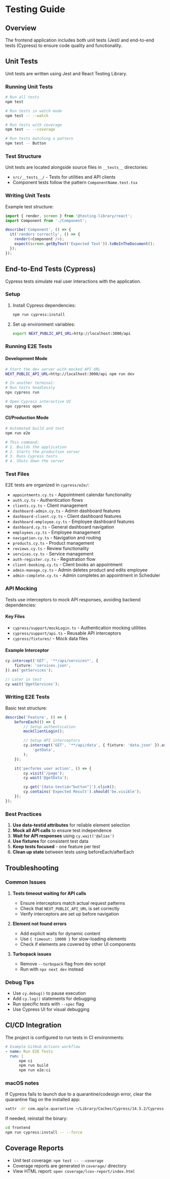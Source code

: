 # Testing Guide

## Overview

The frontend application includes both unit tests (Jest) and end-to-end tests (Cypress) to ensure code quality and functionality.

## Unit Tests

Unit tests are written using Jest and React Testing Library.

### Running Unit Tests

```bash
# Run all tests
npm test

# Run tests in watch mode
npm test -- --watch

# Run tests with coverage
npm test -- --coverage

# Run tests matching a pattern
npm test -- Button
```

### Test Structure

Unit tests are located alongside source files in `__tests__` directories:

- `src/__tests__/` - Tests for utilities and API clients
- Component tests follow the pattern `ComponentName.test.tsx`

### Writing Unit Tests

Example test structure:

```typescript
import { render, screen } from '@testing-library/react';
import Component from './Component';

describe('Component', () => {
  it('renders correctly', () => {
    render(<Component />);
    expect(screen.getByText('Expected Text')).toBeInTheDocument();
  });
});
```

## End-to-End Tests (Cypress)

Cypress tests simulate real user interactions with the application.

### Setup

1. Install Cypress dependencies:

    ```bash
    npm run cypress:install
    ```

2. Set up environment variables:
    ```bash
    export NEXT_PUBLIC_API_URL=http://localhost:3000/api
    ```

### Running E2E Tests

#### Development Mode

```bash
# Start the dev server with mocked API URL
NEXT_PUBLIC_API_URL=http://localhost:3000/api npm run dev

# In another terminal:
# Run tests headlessly
npx cypress run

# Open Cypress interactive UI
npx cypress open
```

#### CI/Production Mode

```bash
# Automated build and test
npm run e2e

# This command:
# 1. Builds the application
# 2. Starts the production server
# 3. Runs Cypress tests
# 4. Shuts down the server
```

### Test Files

E2E tests are organized in `cypress/e2e/`:

- `appointments.cy.ts` - Appointment calendar functionality
- `auth.cy.ts` - Authentication flows
- `clients.cy.ts` - Client management
- `dashboard-admin.cy.ts` - Admin dashboard features
- `dashboard-client.cy.ts` - Client dashboard features
- `dashboard-employee.cy.ts` - Employee dashboard features
- `dashboard.cy.ts` - General dashboard navigation
- `employees.cy.ts` - Employee management
- `navigation.cy.ts` - Navigation and routing
- `products.cy.ts` - Product management
- `reviews.cy.ts` - Review functionality
- `services.cy.ts` - Service management
- `auth-register.cy.ts` - Registration flow
- `client-booking.cy.ts` - Client books an appointment
- `admin-manage.cy.ts` - Admin deletes product and edits employee
- `admin-complete.cy.ts` - Admin completes an appointment in Scheduler

### API Mocking

Tests use interceptors to mock API responses, avoiding backend dependencies:

#### Key Files

- `cypress/support/mockLogin.ts` - Authentication mocking utilities
- `cypress/support/api.ts` - Reusable API interceptors
- `cypress/fixtures/` - Mock data files

#### Example Interceptor

```typescript
cy.intercept('GET', '**/api/services*', {
    fixture: 'services.json',
}).as('getServices');

// Later in test
cy.wait('@getServices');
```

### Writing E2E Tests

Basic test structure:

```typescript
describe('Feature', () => {
    beforeEach(() => {
        // Setup authentication
        mockClientLogin();

        // Setup API interceptors
        cy.intercept('GET', '**/api/data', { fixture: 'data.json' }).as(
            'getData',
        );
    });

    it('performs user action', () => {
        cy.visit('/page');
        cy.wait('@getData');

        cy.get('[data-testid="button"]').click();
        cy.contains('Expected Result').should('be.visible');
    });
});
```

### Best Practices

1. **Use data-testid attributes** for reliable element selection
2. **Mock all API calls** to ensure test independence
3. **Wait for API responses** using `cy.wait('@alias')`
4. **Use fixtures** for consistent test data
5. **Keep tests focused** - one feature per test
6. **Clean up state** between tests using beforeEach/afterEach

## Troubleshooting

### Common Issues

1. **Tests timeout waiting for API calls**
    - Ensure interceptors match actual request patterns
    - Check that `NEXT_PUBLIC_API_URL` is set correctly
    - Verify interceptors are set up before navigation

2. **Element not found errors**
    - Add explicit waits for dynamic content
    - Use `{ timeout: 10000 }` for slow-loading elements
    - Check if elements are covered by other UI components

3. **Turbopack issues**
    - Remove `--turbopack` flag from dev script
    - Run with `npx next dev` instead

### Debug Tips

- Use `cy.debug()` to pause execution
- Add `cy.log()` statements for debugging
- Run specific tests with `--spec` flag
- Use Cypress UI for visual debugging

## CI/CD Integration

The project is configured to run tests in CI environments:

```yaml
# Example GitHub Actions workflow
- name: Run E2E Tests
  run: |
      npm ci
      npm run build
      npm run e2e:ci
```

### macOS notes

If Cypress fails to launch due to a quarantine/codesign error, clear the quarantine flag on the installed app:

```bash
xattr -dr com.apple.quarantine ~/Library/Caches/Cypress/14.5.2/Cypress.app
```

If needed, reinstall the binary:

```bash
cd frontend
npm run cypress:install -- --force
```

## Coverage Reports

- Unit test coverage: `npm test -- --coverage`
- Coverage reports are generated in `coverage/` directory
- View HTML report: `open coverage/lcov-report/index.html`

